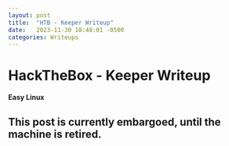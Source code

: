 ```yaml
---
layout: post
title:  "HTB - Keeper Writeup"
date:   2023-11-30 18:48:01 -0500
categories: Writeups
---
```


# HackTheBox - Keeper Writeup

**Easy Linux**

## This post is currently embargoed, until the machine is retired.